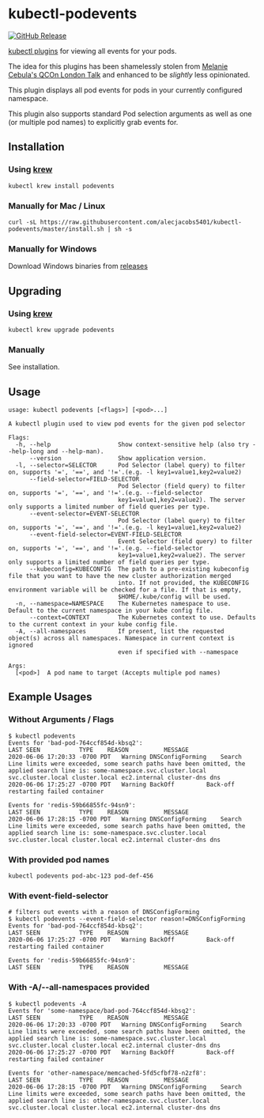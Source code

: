 # kubectl-podevents
[![GitHub Release](https://img.shields.io/github/release/alecjacobs5401/kubectl-podevents.svg?logo=github&style=flat-square)](https://github.com/alecjacobs5401/kubectl-podevents/releases/latest)

[kubectl plugins](https://kubernetes.io/docs/tasks/extend-kubectl/kubectl-plugins/) for viewing all events for your pods.

The idea for this plugins has been shamelessly stolen from [Melanie Cebula's QCOn London Talk](https://www.infoq.com/presentations/airbnb-kubernetes-services/) and enhanced to be _slightly_ less opinionated.

This plugin displays all pod events for pods in your currently configured namespace.

This plugin also supports standard Pod selection arguments as well as one (or multiple pod names) to explicitly grab events for.

## Installation

### Using [krew](https://github.com/kubernetes-sigs/krew/)
```
kubectl krew install podevents
```

### Manually for Mac / Linux
```
curl -sL https://raw.githubusercontent.com/alecjacobs5401/kubectl-podevents/master/install.sh | sh -s
```

### Manually for Windows

Download Windows binaries from [releases](https://github.com/alecjacobs5401/kubectl-podevents/releases)

## Upgrading

### Using [krew](https://github.com/kubernetes-sigs/krew/)
```
kubectl krew upgrade podevents
```

### Manually
See installation.

## Usage

```
usage: kubectl podevents [<flags>] [<pod>...]

A kubectl plugin used to view pod events for the given pod selector

Flags:
  -h, --help                   Show context-sensitive help (also try --help-long and --help-man).
      --version                Show application version.
  -l, --selector=SELECTOR      Pod Selector (label query) to filter on, supports '=', '==', and '!='.(e.g. -l key1=value1,key2=value2)
      --field-selector=FIELD-SELECTOR
                               Pod Selector (field query) to filter on, supports '=', '==', and '!='.(e.g. --field-selector
                               key1=value1,key2=value2). The server only supports a limited number of field queries per type.
      --event-selector=EVENT-SELECTOR
                               Pod Selector (label query) to filter on, supports '=', '==', and '!='.(e.g. -l key1=value1,key2=value2)
      --event-field-selector=EVENT-FIELD-SELECTOR
                               Event Selector (field query) to filter on, supports '=', '==', and '!='.(e.g. --field-selector
                               key1=value1,key2=value2). The server only supports a limited number of field queries per type.
      --kubeconfig=KUBECONFIG  The path to a pre-existing kubeconfig file that you want to have the new cluster authorization merged
                               into. If not provided, the KUBECONFIG environment variable will be checked for a file. If that is empty,
                               $HOME/.kube/config will be used.
  -n, --namespace=NAMESPACE    The Kubernetes namespace to use. Default to the current namespace in your kube config file.
      --context=CONTEXT        The Kubernetes context to use. Defaults to the current context in your kube config file.
  -A, --all-namespaces         If present, list the requested object(s) across all namespaces. Namespace in current context is ignored
                               even if specified with --namespace

Args:
  [<pod>]  A pod name to target (Accepts multiple pod names)
```

## Example Usages
### Without Arguments / Flags
```
$ kubectl podevents
Events for 'bad-pod-764ccf854d-kbsq2':
LAST SEEN			TYPE	REASON			MESSAGE
2020-06-06 17:20:33 -0700 PDT	Warning	DNSConfigForming	Search Line limits were exceeded, some search paths have been omitted, the applied search line is: some-namespace.svc.cluster.local svc.cluster.local cluster.local ec2.internal cluster-dns dns
2020-06-06 17:25:27 -0700 PDT	Warning	BackOff			Back-off restarting failed container

Events for 'redis-59b66855fc-94sn9':
LAST SEEN			TYPE	REASON			MESSAGE
2020-06-06 17:28:15 -0700 PDT	Warning	DNSConfigForming	Search Line limits were exceeded, some search paths have been omitted, the applied search line is: some-namespace.svc.cluster.local svc.cluster.local cluster.local ec2.internal cluster-dns dns
```


### With provided pod names
```
kubectl podevents pod-abc-123 pod-def-456
```

### With event-field-selector
```
# filters out events with a reason of DNSConfigForming
$ kubectl podevents --event-field-selector reason!=DNSConfigForming
Events for 'bad-pod-764ccf854d-kbsq2':
LAST SEEN			TYPE	REASON			MESSAGE
2020-06-06 17:25:27 -0700 PDT	Warning	BackOff			Back-off restarting failed container

Events for 'redis-59b66855fc-94sn9':
LAST SEEN			TYPE	REASON			MESSAGE
```

### With -A/--all-namespaces provided
```
$ kubectl podevents -A
Events for 'some-namespace/bad-pod-764ccf854d-kbsq2':
LAST SEEN			TYPE	REASON			MESSAGE
2020-06-06 17:20:33 -0700 PDT	Warning	DNSConfigForming	Search Line limits were exceeded, some search paths have been omitted, the applied search line is: some-namespace.svc.cluster.local svc.cluster.local cluster.local ec2.internal cluster-dns dns
2020-06-06 17:25:27 -0700 PDT	Warning	BackOff			Back-off restarting failed container

Events for 'other-namespace/memcached-5fd5cfbf78-n2zf8':
LAST SEEN			TYPE	REASON			MESSAGE
2020-06-06 17:28:15 -0700 PDT	Warning	DNSConfigForming	Search Line limits were exceeded, some search paths have been omitted, the applied search line is: other-namespace.svc.cluster.local svc.cluster.local cluster.local ec2.internal cluster-dns dns
```
